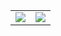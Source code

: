 <table>
  <tr>
    <td>
      <img align="top" src="https://github-readme-stats.vercel.app/api/top-langs/?username=Kuldeep9071&layout=compact&theme=radical&card_width=320" />
    </td>
    <td>
      <img align="top" src="https://github-readme-stats.vercel.app/api?username=Kuldeep9071&show_icons=true&theme=radical&hide=prs" />
    </td>
  </tr>
</table>
